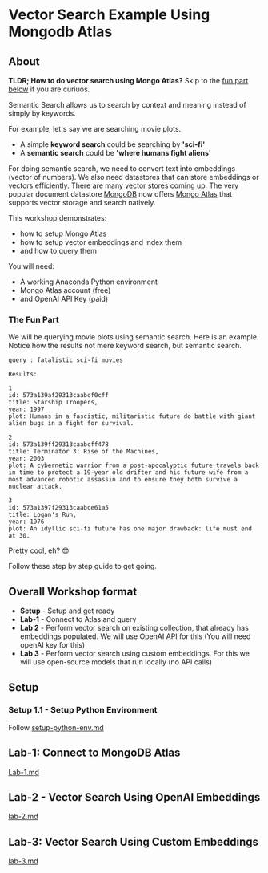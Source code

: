 # Vector Search Example Using Mongodb Atlas

## About

**TLDR; How to do vector search using Mongo Atlas?**  Skip to the [fun part below](#the-fun-part) if you are curiuos.

Semantic Search allows us to search by context and meaning instead of simply by keywords.

For example, let's say we are searching movie plots.

- A simple **keyword search** could be searching by **'sci-fi'**
- A **semantic search** could be **'where humans fight aliens'**

For doing semantic search, we need to convert text into  embeddings (vector of numbers).  We also need datastores that can store embeddings or vectors efficiently.  There are many [vector stores](https://aws.amazon.com/what-is/vector-databases/) coming up.  The very popular document datastore [MongoDB](https://www.mongodb.com/) now offers [Mongo Atlas](https://www.mongodb.com/atlas) that supports vector storage and search natively.

This workshop demonstrates:

- how to setup Mongo Atlas
- how to setup vector embeddings and index them
- and how to query them

You will need:

- A working Anaconda Python environment
- Mongo Atlas account (free)
- and OpenAI API Key (paid)

### The Fun Part

We will be querying movie plots using semantic search.  Here is an example.  Notice how the results not mere keyword search, but semantic search.

```text
query : fatalistic sci-fi movies
```

```text
Results: 

1
id: 573a139af29313caabcf0cff
title: Starship Troopers,
year: 1997
plot: Humans in a fascistic, militaristic future do battle with giant alien bugs in a fight for survival.

2
id: 573a139ff29313caabcff478
title: Terminator 3: Rise of the Machines,
year: 2003
plot: A cybernetic warrior from a post-apocalyptic future travels back in time to protect a 19-year old drifter and his future wife from a most advanced robotic assassin and to ensure they both survive a nuclear attack.

3
id: 573a1397f29313caabce61a5
title: Logan's Run,
year: 1976
plot: An idyllic sci-fi future has one major drawback: life must end at 30.
```

Pretty cool, eh? 😎

Follow these step by step guide to get going.

## Overall Workshop format

- **Setup** - Setup and get ready
- **Lab-1** - Connect to Atlas and query
- **Lab 2** - Perform vector search on existing collection, that already has embeddings populated.  We will use OpenAI API for this (You will need openAI key for this)
- **Lab 3** - Perform vector search using custom embeddings.  For this we will use open-source models that run locally (no API calls)

## Setup

### Setup 1.1 -  Setup Python Environment

Follow [setup-python-env.md](setup-python-env.md)

## Lab-1: Connect to MongoDB Atlas

[Lab-1.md](lab-1.md)



## Lab-2 - Vector Search Using OpenAI Embeddings

[lab-2.md](lab-2.md)



## Lab-3: Vector Search Using Custom Embeddings

[lab-3.md](lab-3.md)
